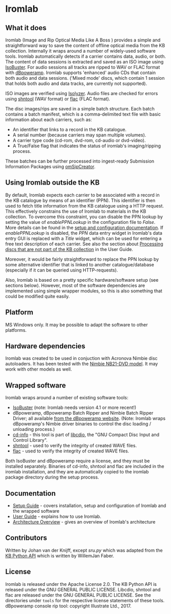 # Iromlab

## What it does

Iromlab (Image and Rip Optical Media Like A Boss ) provides a simple and straightforward way to save the content of offline optical media from the KB collection. Internally it wraps around a number of widely-used software tools. Iromlab automatically detects if a carrier contains data, audio, or both. The content of data sessions is extracted and saved as an ISO image using [IsoBuster](https://www.isobuster.com/). For audio sessions all tracks are ripped to WAV or FLAC format with [dBpoweramp](https://www.dbpoweramp.com/). Iromlab supports 'enhanced' audio CDs that contain both audio and data sessions. ('Mixed mode' discs, which contain 1 session that holds both audio and data tracks, are currently not supported).

ISO images are verified using [Isolyzer](https://github.com/KBNLresearch/isolyzer). Audio files are checked for errors using [shntool](http://www.etree.org/shnutils/shntool/) (WAV format) or [flac](https://xiph.org/flac/) (FLAC format).

The disc images/rips are saved in a simple batch structure. Each batch contains a batch manifest, which is a comma-delimited text file with basic information about each carriers, such as:

- An identifier that links to a record in the KB catalogue.
- A serial number (because carriers may span multiple volumes).
- A carrier type code (cd-rom, dvd-rom, cd-audio or dvd-video).
- A True/False flag that indicates the status of iromlab's imaging/ripping process.

These batches can be further processed into ingest-ready Submission Information Packages using [omSipCreator](https://github.com/KBNLresearch/omSipCreator).

## Using Iromlab outside the KB

By default, Iromlab expects each carrier to be associated with a record in the KB catalogue by means of an identifier (PPN). This identifier is then used to fetch title information from the KB catalogue using a HTTP request. This effectively constrains the use of Iromlab to materials in the KB collection. To overcome this constraint, you can disable the PPN lookup by setting the value of *enablePPNLookup* in the configuration file to *False*. More details can be found in the [setup and configuration documentation](./doc/setupIromlab.md#enableppnlookup). If *enablePPNLookup* is disabled, the *PPN* data entry widget in Iromlab's data entry GUI is replaced with a *Title* widget, which can be used for entering a free text description of each carrier. See also the section about [Processing discs that are not part of the KB collection](./doc/userGuide.md#processing-discs-that-are-not-part-of-the-kb-collection) in the User Guide.

Moreover, it would be fairly straightforward to replace the PPN lookup by some alternative identifier that is linked to another catalogue/database (especially if it can be queried using HTTP-requests).

Also, Iromlab is based on a pretty specific hardware/software setup (see sections below). However, most of the software dependencies are implemented using simple wrapper modules, so this is also something that could be modified quite easily.

## Platform

MS Windows only. It may be possible to adapt the software to other platforms.

## Hardware dependencies

Iromlab was created to be used in conjuction with Acronova Nimbie disc autoloaders. It has been tested with the [Nimbie NB21-DVD model](http://www.acronova.com/product/auto-blu-ray-duplicator-publisher-ripper-nimbie-usb-nb21/9/review.html). It may work with other models as well.

## Wrapped software

Iromlab wraps around a number of existing software tools:

* [IsoBuster](https://www.isobuster.com/) (note: Iromlab needs version 4.1 or more recent!) 
* dBpoweramp, dBpoweramp Batch Ripper and Nimbie Batch Ripper Driver; all available [from the dBpoweramp website](https://www.dbpoweramp.com/batch-ripper.htm). (Note: Iromlab wraps dBpoweramp's Nimbie driver binaries to control the disc loading / unloading process.)
* [cd-info](https://linux.die.net/man/1/cd-info) - this tool is part of [libcdio](https://www.gnu.org/software/libcdio/),  the "GNU Compact Disc Input and Control Library".
* [shntool](http://www.etree.org/shnutils/shntool/) - used to verify the integrity of created WAVE files.
* [flac](https://xiph.org/flac/) - used to verify the integrity of created WAVE files.

Both IsoBuster and dBpoweramp require a license, and they must be installed separately. Binaries of cd-info, shntool and flac are included in the iromlab installation, and they are automatically copied to the iromlab package directory during the setup process.

## Documentation

* [Setup Guide](./doc/setupGuide.md) - covers installation, setup and configuration of Iromlab and the wrapped software
* [User Guide](./doc/userGuide.md) - explains how to use Iromlab.
* [Architecture Overview](./doc/architectureOverview.md) - gives an overview of Iromlab's architecture

## Contributors

Written by Johan van der Knijff, except *sru.py* which was adapted from the [KB Python API](https://github.com/KBNLresearch/KB-python-API) which is written by WillemJan Faber. 

## License

Iromlab is released under the  Apache License 2.0. The KB Python API is released under the GNU GENERAL PUBLIC LICENSE. Libcdio, shntool and flac are released under the GNU GENERAL PUBLIC LICENSE. See the directories under `tools` for the respective license statements of these tools. dBpoweramp console rip tool: copyright Illustrate Ltd., 2017.
